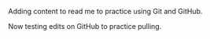 Adding content to read me to practice using Git and GitHub.

Now testing edits on GitHub to practice pulling. 
